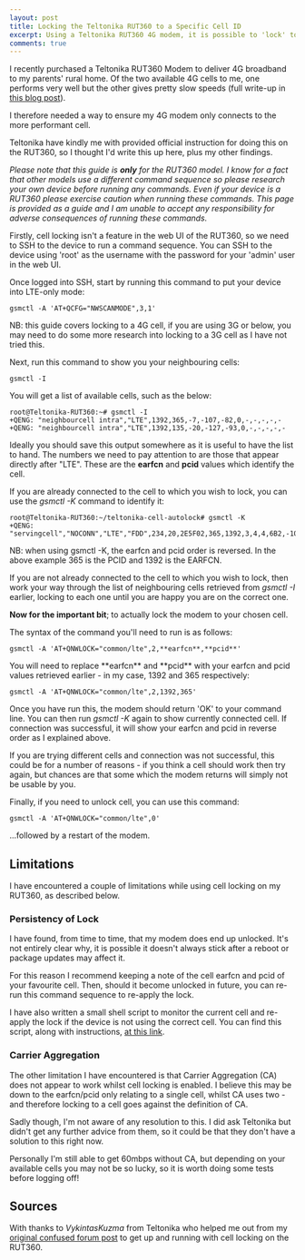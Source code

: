 ```yaml
---
layout: post
title: Locking the Teltonika RUT360 to a Specific Cell ID
excerpt: Using a Teltonika RUT360 4G modem, it is possible to 'lock' to a specific mobile cell, for example if this can offer improved speeds
comments: true
---
```

I recently purchased a Teltonika RUT360 Modem to deliver 4G broadband to my parents' rural home. Of the two available 4G cells to me, one performs very well but the other gives pretty slow speeds (full write-up in [this blog post](https://staging.henrycole.uk/2021/12/28/Delivering-Rural-Broadband-over-4G.html)).

I therefore needed a way to ensure my 4G modem only connects to the more performant cell.

Teltonika have kindly me with provided official instruction for doing this on the RUT360, so I thought I'd write this up here, plus my other findings.

*Please note that this guide is **only** for the RUT360 model. I know for a fact that other models use a different command sequence so please research your own device before running any commands. Even if your device is a RUT360 please exercise caution when running these commands. This page is provided as a guide and I am unable to accept any responsibility for adverse consequences of running these commands.*

Firstly, cell locking isn't a feature in the web UI of the RUT360, so we need to SSH to the device to run a command sequence. You can SSH to the device using 'root' as the username with the password for your 'admin' user in the web UI.

Once logged into SSH, start by running this command to put your device into LTE-only mode:
```
gsmctl -A 'AT+QCFG="NWSCANMODE",3,1'
```
NB: this guide covers locking to a 4G cell, if you are using 3G or below, you may need to do some more research into locking to a 3G cell as I have not tried this.


Next, run this command to show you your neighbouring cells:
```
gsmctl -I
```
You will get a list of available cells, such as the below:
```
root@Teltonika-RUT360:~# gsmctl -I
+QENG: "neighbourcell intra","LTE",1392,365,-7,-107,-82,0,-,-,-,-,-
+QENG: "neighbourcell intra","LTE",1392,135,-20,-127,-93,0,-,-,-,-,-
```
Ideally you should save this output somewhere as it is useful to have the list to hand.
The numbers we need to pay attention to are those that appear directly after "LTE". These are the **earfcn** and **pcid** values which identify the cell.

If you are already connected to the cell to which you wish to lock, you can use the *gsmctl -K* command to identify it:
```
root@Teltonika-RUT360:~/teltonika-cell-autolock# gsmctl -K
+QENG: "servingcell","NOCONN","LTE","FDD",234,20,2E5F02,365,1392,3,4,4,6B2,-107,-7,-80,15,0,20,-
```
NB: when using gsmctl -K, the earfcn and pcid order is reversed. In the above example 365 is the PCID and 1392 is the EARFCN.

If you are not already connected to the cell to which you wish to lock, then work your way through the list of neighbouring cells retrieved from *gsmctl -I* earlier, locking to each one until you are happy you are on the correct one.

**Now for the important bit**; to actually lock the modem to your chosen cell.

The syntax of the command you'll need to run is as follows:
```
gsmctl -A 'AT+QNWLOCK="common/lte",2,**earfcn**,**pcid**'
```
You will need to replace \*\*earfcn\*\* and \*\*pcid\*\* with your earfcn and pcid values retrieved earlier - in my case, 1392 and 365 respectively:
```
gsmctl -A 'AT+QNWLOCK="common/lte",2,1392,365'
```
Once you have run this, the modem should return 'OK' to your command line. You can then run *gsmctl -K* again to show currently connected cell. If connection was successful, it will show your earfcn and pcid in reverse order as I explained above.

If you are trying different cells and connection was not successful, this could be for a number of reasons - if you think a cell should work then try again, but chances are that some which the modem returns will simply not be usable by you.

Finally, if you need to unlock cell, you can use this command:
```
gsmctl -A 'AT+QNWLOCK="common/lte",0'
```
...followed by a restart of the modem.

## Limitations
I have encountered a couple of limitations while using cell locking on my RUT360, as described below.

### Persistency of Lock
I have found, from time to time, that my modem does end up unlocked. It's not entirely clear why, it is possible it doesn't always stick after a reboot or package updates may affect it.

For this reason I recommend keeping a note of the cell earfcn and pcid of your favourite cell. Then, should it become unlocked in future, you can re-run this command sequence to re-apply the lock.

I have also written a small shell script to monitor the current cell and re-apply the lock if the device is not using the correct cell. You can find this script, along with instructions, [at this link](https://github.com/hcuk94/teltonika-cell-autolock).

### Carrier Aggregation
The other limitation I have encountered is that Carrier Aggregation (CA) does not appear to work whilst cell locking is enabled. I believe this may be down to the earfcn/pcid only relating to a single cell, whilst CA uses two - and therefore locking to a cell goes against the definition of CA.

Sadly though, I'm not aware of any resolution to this. I did ask Teltonika but didn't get any further advice from them, so it could be that they don't have a solution to this right now.

Personally I'm still able to get 60mbps without CA, but depending on your available cells you may not be so lucky, so it is worth doing some tests before logging off!

## Sources
With thanks to *VykintasKuzma* from Teltonika who helped me out from my [original confused forum post](https://community.teltonika-networks.com/38696/rut360-cell-lock?show=38739#c38739) to get up and running with cell locking on the RUT360.
